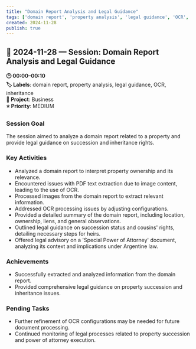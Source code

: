 ```yaml
---
title: "Domain Report Analysis and Legal Guidance"
tags: ['domain report', 'property analysis', 'legal guidance', 'OCR', 'inheritance']
created: 2024-11-28
publish: true
---
```


## 📅 2024-11-28 — Session: Domain Report Analysis and Legal Guidance

**🕒 00:00–00:10**  
**🏷️ Labels**: domain report, property analysis, legal guidance, OCR, inheritance  
**📂 Project**: Business  
**⭐ Priority**: MEDIUM  


### Session Goal
The session aimed to analyze a domain report related to a property and provide legal guidance on succession and inheritance rights.

### Key Activities
- Analyzed a domain report to interpret property ownership and its relevance.
- Encountered issues with PDF text extraction due to image content, leading to the use of OCR.
- Processed images from the domain report to extract relevant information.
- Addressed OCR processing issues by adjusting configurations.
- Provided a detailed summary of the domain report, including location, ownership, liens, and general observations.
- Outlined legal guidance on succession status and cousins' rights, detailing necessary steps for heirs.
- Offered legal advisory on a 'Special Power of Attorney' document, analyzing its context and implications under Argentine law.

### Achievements
- Successfully extracted and analyzed information from the domain report.
- Provided comprehensive legal guidance on property succession and inheritance issues.

### Pending Tasks
- Further refinement of OCR configurations may be needed for future document processing.
- Continued monitoring of legal processes related to property succession and power of attorney execution.
